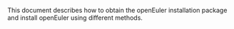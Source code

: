 This document describes how to obtain the openEuler installation package and install openEuler using different methods.